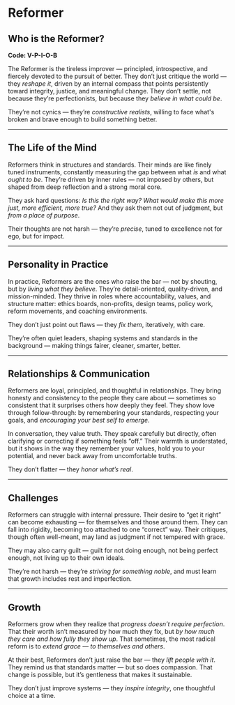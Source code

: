 # Reformer
## Who is the Reformer?
**Code: V-P-I-O-B**

The Reformer is the tireless improver — principled, introspective, and fiercely devoted to the pursuit of better. They don’t just critique the world — they *reshape it*, driven by an internal compass that points persistently toward integrity, justice, and meaningful change. They don’t settle, not because they’re perfectionists, but because they *believe in what could be*.

They’re not cynics — they’re *constructive realists*, willing to face what's broken and brave enough to build something better.

---

## The Life of the Mind

Reformers think in structures and standards. Their minds are like finely tuned instruments, constantly measuring the gap between what *is* and what *ought to be*. They’re driven by inner rules — not imposed by others, but shaped from deep reflection and a strong moral core.

They ask hard questions: *Is this the right way? What would make this more just, more efficient, more true?* And they ask them not out of judgment, but *from a place of purpose*.

Their thoughts are not harsh — they’re *precise*, tuned to excellence not for ego, but for impact.

---

## Personality in Practice

In practice, Reformers are the ones who raise the bar — not by shouting, but by *living what they believe*. They’re detail-oriented, quality-driven, and mission-minded. They thrive in roles where accountability, values, and structure matter: ethics boards, non-profits, design teams, policy work, reform movements, and coaching environments.

They don’t just point out flaws — they *fix them*, iteratively, with care.

They’re often quiet leaders, shaping systems and standards in the background — making things fairer, cleaner, smarter, better.

---

## Relationships & Communication

Reformers are loyal, principled, and thoughtful in relationships. They bring honesty and consistency to the people they care about — sometimes so consistent that it surprises others how deeply they feel. They show love through follow-through: by remembering your standards, respecting your goals, and *encouraging your best self to emerge*.

In conversation, they value truth. They speak carefully but directly, often clarifying or correcting if something feels “off.” Their warmth is understated, but it shows in the way they remember your values, hold you to your potential, and never back away from uncomfortable truths.

They don’t flatter — they *honor what’s real*.

---

## Challenges

Reformers can struggle with internal pressure. Their desire to “get it right” can become exhausting — for themselves and those around them. They can fall into rigidity, becoming too attached to one “correct” way. Their critiques, though often well-meant, may land as judgment if not tempered with grace.

They may also carry guilt — guilt for not doing enough, not being perfect enough, not living up to their own ideals.

They’re not harsh — they’re *striving for something noble*, and must learn that growth includes rest and imperfection.

---

## Growth

Reformers grow when they realize that *progress doesn’t require perfection*. That their worth isn’t measured by how much they fix, but *by how much they care and how fully they show up*. That sometimes, the most radical reform is to *extend grace — to themselves and others*.

At their best, Reformers don’t just raise the bar — they *lift people with it*. They remind us that standards matter — but so does compassion. That change is possible, but it’s gentleness that makes it sustainable.

They don’t just improve systems — they *inspire integrity*, one thoughtful choice at a time.

